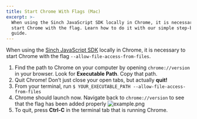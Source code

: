 ```yaml
---
title: Start Chrome With Flags (Mac)
excerpt: >-
  When using the Sinch JavaScript SDK locally in Chrome, it is necessary to
  start Chrome with the flag. Learn how to do it with our simple step-by-step
  guide.
---
```

When using the [Sinch JavaScript SDK](doc:voice-for-js) locally in Chrome, it is necessary to start Chrome with the flag `--allow-file-access-from-files`.

 1. Find the path to Chrome on your computer by opening `chrome://version` in your browser. Look for **Executable Path**. Copy that path.
 2. Quit Chrome\! Don’t just close your open tabs, but actually **quit\!** 
 3. From your terminal, run `$ YOUR_EXECUTABLE_PATH --allow-file-access-from-files`
 4. Chrome should launch now. Navigate back to `chrome://version` to see that the flag has been added properly 
   ![example.png](images\9069eea-example.png)
 5. To quit, press **Ctrl-C** in the terminal tab that is running Chrome.

